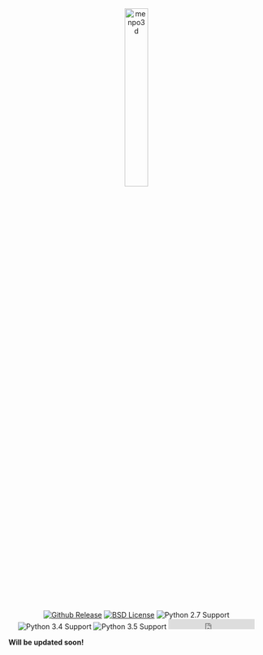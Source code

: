 <center>
  <img src="../../logo/menpo3d.png" alt="menpo3d" width="30%">
  </br>
  </br>
  <a href="http://github.com/menpo/menpo3d"><img src="http://img.shields.io/github/release/menpo/menpo3d.svg" alt="Github Release"/></a>
  <a href="https://github.com/menpo/menpo3d/blob/master/LICENSE.txt"><img src="http://img.shields.io/badge/License-BSD-green.svg" alt="BSD License"/></a>
  <img src="https://img.shields.io/badge/Python-2.7-green.svg" alt="Python 2.7 Support"/>
  <img src="https://img.shields.io/badge/Python-3.4-green.svg" alt="Python 3.4 Support"/>
  <img src="https://img.shields.io/badge/Python-3.5-green.svg" alt="Python 3.5 Support"/>
  <iframe src="https://ghbtns.com/github-btn.html?user=menpo&repo=menpo3d&type=star&count=true" frameborder="0" scrolling="0" width="170px" height="20px"></iframe>
  </br>
</center>

**Will be updated soon!**
